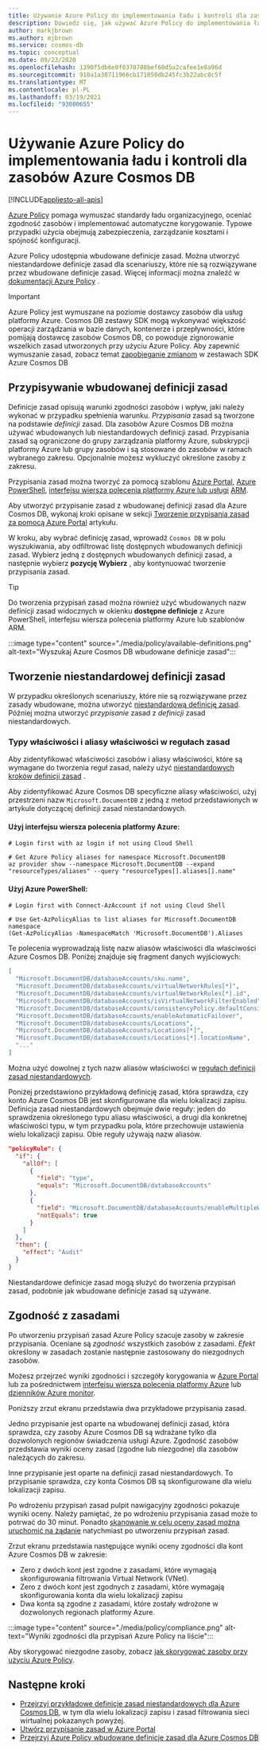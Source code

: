 ```yaml
---
title: Używanie Azure Policy do implementowania ładu i kontroli dla zasobów Azure Cosmos DB
description: Dowiedz się, jak używać Azure Policy do implementowania ładu i kontroli dla zasobów Azure Cosmos DB.
author: markjbrown
ms.author: mjbrown
ms.service: cosmos-db
ms.topic: conceptual
ms.date: 09/23/2020
ms.openlocfilehash: 1390f5db6e0f0370788bef60d5a2cafee1e8a96d
ms.sourcegitcommit: 910a1a38711966cb171050db245fc3b22abc8c5f
ms.translationtype: MT
ms.contentlocale: pl-PL
ms.lasthandoff: 03/19/2021
ms.locfileid: "93080655"
---
```

# <a name="use-azure-policy-to-implement-governance-and-controls-for-azure-cosmos-db-resources"></a>Używanie Azure Policy do implementowania ładu i kontroli dla zasobów Azure Cosmos DB
[!INCLUDE[appliesto-all-apis](includes/appliesto-all-apis.md)]

[Azure Policy](../governance/policy/overview.md) pomaga wymuszać standardy ładu organizacyjnego, oceniać zgodność zasobów i implementować automatyczne korygowanie. Typowe przypadki użycia obejmują zabezpieczenia, zarządzanie kosztami i spójność konfiguracji.

Azure Policy udostępnia wbudowane definicje zasad. Można utworzyć niestandardowe definicje zasad dla scenariuszy, które nie są rozwiązywane przez wbudowane definicje zasad. Więcej informacji można znaleźć w [dokumentacji Azure Policy](../governance/policy/overview.md) .

> [!IMPORTANT]
> Azure Policy jest wymuszane na poziomie dostawcy zasobów dla usług platformy Azure. Cosmos DB zestawy SDK mogą wykonywać większość operacji zarządzania w bazie danych, kontenerze i przepływności, które pomijają dostawcę zasobów Cosmos DB, co powoduje zignorowanie wszelkich zasad utworzonych przy użyciu Azure Policy. Aby zapewnić wymuszanie zasad, zobacz temat [zapobieganie zmianom](role-based-access-control.md#prevent-sdk-changes) w zestawach SDK Azure Cosmos DB

## <a name="assign-a-built-in-policy-definition"></a>Przypisywanie wbudowanej definicji zasad

Definicje zasad opisują warunki zgodności zasobów i wpływ, jaki należy wykonać w przypadku spełnienia warunku. _Przypisania_ zasad są tworzone na podstawie _definicji_ zasad. Dla zasobów Azure Cosmos DB można używać wbudowanych lub niestandardowych definicji zasad. Przypisania zasad są ograniczone do grupy zarządzania platformy Azure, subskrypcji platformy Azure lub grupy zasobów i są stosowane do zasobów w ramach wybranego zakresu. Opcjonalnie możesz wykluczyć określone zasoby z zakresu.

Przypisania zasad można tworzyć za pomocą szablonu [Azure Portal](../governance/policy/assign-policy-portal.md), [Azure PowerShell](../governance/policy/assign-policy-powershell.md), [interfejsu wiersza polecenia platformy Azure lub usługi](../governance/policy/assign-policy-azurecli.md) [ARM](../governance/policy/assign-policy-template.md).

Aby utworzyć przypisanie zasad z wbudowanej definicji zasad dla Azure Cosmos DB, wykonaj kroki opisane w sekcji [Tworzenie przypisania zasad za pomocą Azure Portal](../governance/policy/assign-policy-portal.md) artykułu.

W kroku, aby wybrać definicję zasad, wprowadź `Cosmos DB` w polu wyszukiwania, aby odfiltrować listę dostępnych wbudowanych definicji zasad. Wybierz jedną z dostępnych wbudowanych definicji zasad, a następnie wybierz **pozycję Wybierz** , aby kontynuować tworzenie przypisania zasad.

> [!TIP]
> Do tworzenia przypisań zasad można również użyć wbudowanych nazw definicji zasad widocznych w okienku **dostępne definicje** z Azure PowerShell, interfejsu wiersza polecenia platformy Azure lub szablonów ARM.

:::image type="content" source="./media/policy/available-definitions.png" alt-text="Wyszukaj Azure Cosmos DB wbudowane definicje zasad":::

## <a name="create-a-custom-policy-definition"></a>Tworzenie niestandardowej definicji zasad

W przypadku określonych scenariuszy, które nie są rozwiązywane przez zasady wbudowane, można utworzyć [niestandardową definicję zasad](../governance/policy/tutorials/create-custom-policy-definition.md). Później można utworzyć _przypisanie_ zasad z _definicji_ zasad niestandardowych.

### <a name="property-types-and-property-aliases-in-policy-rules"></a>Typy właściwości i aliasy właściwości w regułach zasad

Aby zidentyfikować właściwości zasobów i aliasy właściwości, które są wymagane do tworzenia reguł zasad, należy użyć [niestandardowych kroków definicji zasad](../governance/policy/tutorials/create-custom-policy-definition.md) .

Aby zidentyfikować Azure Cosmos DB specyficzne aliasy właściwości, użyj przestrzeni nazw `Microsoft.DocumentDB` z jedną z metod przedstawionych w artykule dotyczącej definicji zasad niestandardowych.

#### <a name="use-the-azure-cli"></a>Użyj interfejsu wiersza polecenia platformy Azure:
```azurecli-interactive
# Login first with az login if not using Cloud Shell

# Get Azure Policy aliases for namespace Microsoft.DocumentDB
az provider show --namespace Microsoft.DocumentDB --expand "resourceTypes/aliases" --query "resourceTypes[].aliases[].name"
```

#### <a name="use-azure-powershell"></a>Użyj Azure PowerShell:
```azurepowershell-interactive
# Login first with Connect-AzAccount if not using Cloud Shell

# Use Get-AzPolicyAlias to list aliases for Microsoft.DocumentDB namespace
(Get-AzPolicyAlias -NamespaceMatch 'Microsoft.DocumentDB').Aliases
```

Te polecenia wyprowadzają listę nazw aliasów właściwości dla właściwości Azure Cosmos DB. Poniżej znajduje się fragment danych wyjściowych:

```json
[
  "Microsoft.DocumentDB/databaseAccounts/sku.name",
  "Microsoft.DocumentDB/databaseAccounts/virtualNetworkRules[*]",
  "Microsoft.DocumentDB/databaseAccounts/virtualNetworkRules[*].id",
  "Microsoft.DocumentDB/databaseAccounts/isVirtualNetworkFilterEnabled",
  "Microsoft.DocumentDB/databaseAccounts/consistencyPolicy.defaultConsistencyLevel",
  "Microsoft.DocumentDB/databaseAccounts/enableAutomaticFailover",
  "Microsoft.DocumentDB/databaseAccounts/Locations",
  "Microsoft.DocumentDB/databaseAccounts/Locations[*]",
  "Microsoft.DocumentDB/databaseAccounts/Locations[*].locationName",
  "..."
]
```

Można użyć dowolnej z tych nazw aliasów właściwości w [regułach definicji zasad niestandardowych](../governance/policy/tutorials/create-custom-policy-definition.md#policy-rule).

Poniżej przedstawiono przykładową definicję zasad, która sprawdza, czy konto Azure Cosmos DB jest skonfigurowane dla wielu lokalizacji zapisu. Definicja zasad niestandardowych obejmuje dwie reguły: jeden do sprawdzenia określonego typu aliasu właściwości, a drugi dla konkretnej właściwości typu, w tym przypadku pola, które przechowuje ustawienia wielu lokalizacji zapisu. Obie reguły używają nazw aliasów.

```json
"policyRule": {
  "if": {
    "allOf": [
      {
        "field": "type",
        "equals": "Microsoft.DocumentDB/databaseAccounts"
      },
      {
        "field": "Microsoft.DocumentDB/databaseAccounts/enableMultipleWriteLocations",
        "notEquals": true
      }
    ]
  },
  "then": {
    "effect": "Audit"
  }
}
```

Niestandardowe definicje zasad mogą służyć do tworzenia przypisań zasad, podobnie jak wbudowane definicje zasad są używane.

## <a name="policy-compliance"></a>Zgodność z zasadami

Po utworzeniu przypisań zasad Azure Policy szacuje zasoby w zakresie przypisania. Oceniane są _zgodność_ wszystkich zasobów z zasadami. _Efekt_ określony w zasadach zostanie następnie zastosowany do niezgodnych zasobów.

Możesz przejrzeć wyniki zgodności i szczegóły korygowania w [Azure Portal](../governance/policy/how-to/get-compliance-data.md#portal) lub za pośrednictwem [interfejsu wiersza polecenia platformy Azure](../governance/policy/how-to/get-compliance-data.md#command-line) lub [dzienników Azure monitor](../governance/policy/how-to/get-compliance-data.md#azure-monitor-logs).

Poniższy zrzut ekranu przedstawia dwa przykładowe przypisania zasad.

Jedno przypisanie jest oparte na wbudowanej definicji zasad, która sprawdza, czy zasoby Azure Cosmos DB są wdrażane tylko dla dozwolonych regionów świadczenia usługi Azure. Zgodność zasobów przedstawia wyniki oceny zasad (zgodne lub niezgodne) dla zasobów należących do zakresu.

Inne przypisanie jest oparte na definicji zasad niestandardowych. To przypisanie sprawdza, czy konta Cosmos DB są skonfigurowane dla wielu lokalizacji zapisu.

Po wdrożeniu przypisań zasad pulpit nawigacyjny zgodności pokazuje wyniki oceny. Należy pamiętać, że po wdrożeniu przypisania zasad może to potrwać do 30 minut. Ponadto [skanowanie w celu oceny zasad można uruchomić na żądanie](../governance/policy/how-to/get-compliance-data.md#on-demand-evaluation-scan) natychmiast po utworzeniu przypisań zasad.

Zrzut ekranu przedstawia następujące wyniki oceny zgodności dla kont Azure Cosmos DB w zakresie:

- Zero z dwóch kont jest zgodne z zasadami, które wymagają skonfigurowania filtrowania Virtual Network (VNet).
- Zero z dwóch kont jest zgodnych z zasadami, które wymagają skonfigurowania konta dla wielu lokalizacji zapisu
- Dwa konta są zgodne z zasadami, które zostały wdrożone w dozwolonych regionach platformy Azure.

:::image type="content" source="./media/policy/compliance.png" alt-text="Wyniki zgodności dla przypisań Azure Policy na liście":::

Aby skorygować niezgodne zasoby, zobacz [jak skorygować zasoby przy użyciu Azure Policy](../governance/policy/how-to/remediate-resources.md).

## <a name="next-steps"></a>Następne kroki

- [Przejrzyj przykładowe definicje zasad niestandardowych dla Azure Cosmos DB](https://github.com/Azure/azure-policy/tree/master/samples/CosmosDB), w tym dla wielu lokalizacji zapisu i zasad filtrowania sieci wirtualnej pokazanych powyżej.
- [Utwórz przypisanie zasad w Azure Portal](../governance/policy/assign-policy-portal.md)
- [Przejrzyj Azure Policy wbudowane definicje zasad dla Azure Cosmos DB](./policy-reference.md)